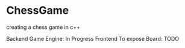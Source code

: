 # ChessGame
creating a chess game in c++

Backend Game Engine: In Progress
Frontend To expose Board: TODO
